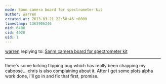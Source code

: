 ```yaml
---
node: Sanm camera board for spectrometer kit
author: warren
created_at: 2013-03-21 22:50:46 +0000
timestamp: 1363906246
nid: 6400
cid: 4028
uid: 1
---
```




[warren](../profile/warren) replying to: [Sanm camera board for spectrometer kit](../notes/mathew/3-18-2013/sanm-camera-board-spectrometer-kit)

----
there's some lurking flipping bug which has really been chapping my caboose... chris is also complaining about it. After I get some plots alpha work done, i'll go in and fix that first, promise.